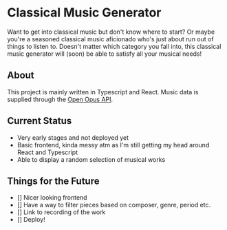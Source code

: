 # Classical Music Generator

Want to get into classical music but don't know where to start? Or maybe you're a seasoned classical music aficionado who's just about run out of things to listen to. Doesn't matter which category you fall into, this classical music generator will (soon) be able to satisfy all your musical needs!

## About

This project is mainly written in Typescript and React. Music data is supplied through the [Open Opus API](https://wiki.openopus.org/wiki/Using_the_Open_Opus_API). 

## Current Status

- Very early stages and not deployed yet
- Basic frontend, kinda messy atm as I'm still getting my head around React and Typescript
- Able to display a random selection of musical works

## Things for the Future

- [] Nicer looking frontend
- [] Have a way to filter pieces based on composer, genre, period etc.
- [] Link to recording of the work
- [] Deploy!


